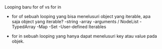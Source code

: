 Looping baru
for of vs for in

- for of
  sebuah looping yang bisa menelusuri object yang iterable, apa saja object yang iterable?
  -string
  -array
  -arguments / NodeList
  -TypedArray
  -Map
  -Set
  -User-defined Iterables

- for in
  sebuah looping yang hanya dapat menelusuri key atau value pada objek.
